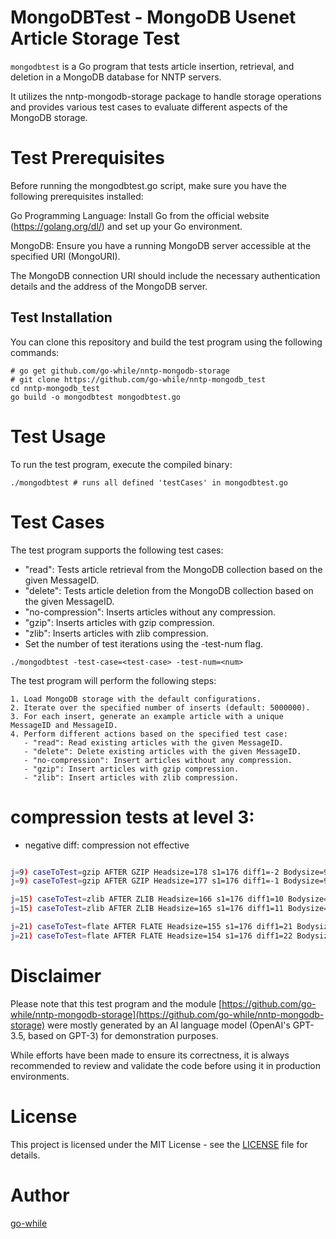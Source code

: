 # MongoDBTest - MongoDB Usenet Article Storage Test

`mongodbtest` is a Go program that tests article insertion, retrieval, and deletion in a MongoDB database for NNTP servers.

It utilizes the nntp-mongodb-storage package to handle storage operations and provides various test cases to evaluate different aspects of the MongoDB storage.


# Test Prerequisites
Before running the mongodbtest.go script, make sure you have the following prerequisites installed:

Go Programming Language: Install Go from the official website (https://golang.org/dl/) and set up your Go environment.

MongoDB: Ensure you have a running MongoDB server accessible at the specified URI (MongoURI).

The MongoDB connection URI should include the necessary authentication details and the address of the MongoDB server.


## Test Installation

You can clone this repository and build the test program using the following commands:

```shell
# go get github.com/go-while/nntp-mongodb-storage
# git clone https://github.com/go-while/nntp-mongodb_test
cd nntp-mongodb_test
go build -o mongodbtest mongodbtest.go

```

# Test Usage

To run the test program, execute the compiled binary:

```shell
./mongodbtest # runs all defined 'testCases' in mongodbtest.go
```

# Test Cases
The test program supports the following test cases:
 - "read": Tests article retrieval from the MongoDB collection based on the given MessageID.
 - "delete": Tests article deletion from the MongoDB collection based on the given MessageID.
 - "no-compression": Inserts articles without any compression.
 - "gzip": Inserts articles with gzip compression.
 - "zlib": Inserts articles with zlib compression.
 - Set the number of test iterations using the -test-num flag.
```shell
./mongodbtest -test-case=<test-case> -test-num=<num>
```

The test program will perform the following steps:
```
1. Load MongoDB storage with the default configurations.
2. Iterate over the specified number of inserts (default: 5000000).
3. For each insert, generate an example article with a unique MessageID and MessageID.
4. Perform different actions based on the specified test case:
   - "read": Read existing articles with the given MessageID.
   - "delete": Delete existing articles with the given MessageID.
   - "no-compression": Insert articles without any compression.
   - "gzip": Insert articles with gzip compression.
   - "zlib": Insert articles with zlib compression.
```

# compression tests at level 3:
 - negative diff: compression not effective
```bash

j=9) caseToTest=gzip AFTER GZIP Headsize=178 s1=176 diff1=-2 Bodysize=95 s2=84 diff2=-11
j=9) caseToTest=gzip AFTER GZIP Headsize=177 s1=176 diff1=-1 Bodysize=95 s2=84 diff2=-11

j=15) caseToTest=zlib AFTER ZLIB Headsize=166 s1=176 diff1=10 Bodysize=83 s2=84 diff2=1
j=15) caseToTest=zlib AFTER ZLIB Headsize=165 s1=176 diff1=11 Bodysize=83 s2=84 diff2=1

j=21) caseToTest=flate AFTER FLATE Headsize=155 s1=176 diff1=21 Bodysize=72 s2=84 diff2=12
j=21) caseToTest=flate AFTER FLATE Headsize=154 s1=176 diff1=22 Bodysize=72 s2=84 diff2=12

```

# Disclaimer

Please note that this test program and the module [https://github.com/go-while/nntp-mongodb-storage](https://github.com/go-while/nntp-mongodb-storage) were mostly generated by an AI language model (OpenAI's GPT-3.5, based on GPT-3) for demonstration purposes.

While efforts have been made to ensure its correctness, it is always recommended to review and validate the code before using it in production environments.

# License

This project is licensed under the MIT License - see the [LICENSE](https://choosealicense.com/licenses/mit/) file for details.


# Author
[go-while](https://github.com/go-while)
